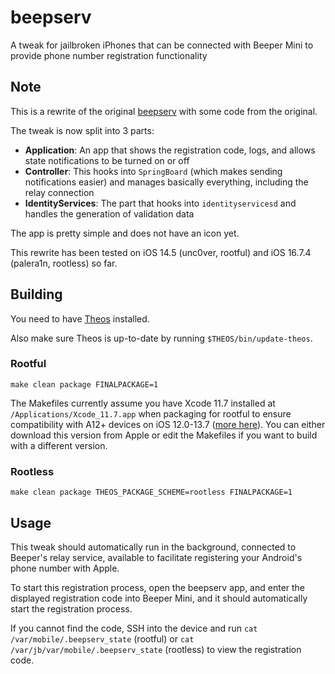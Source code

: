 # beepserv
A tweak for jailbroken iPhones that can be connected with Beeper Mini to provide phone number registration functionality

## Note
This is a rewrite of the original [beepserv](https://github.com/beeper/phone-registration-provider) with some code from the original.

The tweak is now split into 3 parts:
- **Application**: An app that shows the registration code, logs, and allows state notifications to be turned on or off
- **Controller**: This hooks into `SpringBoard` (which makes sending notifications easier) and manages basically everything, including the relay connection
- **IdentityServices**: The part that hooks into `identityservicesd` and handles the generation of validation data

The app is pretty simple and does not have an icon yet.

This rewrite has been tested on iOS 14.5 (unc0ver, rootful) and iOS 16.7.4 (palera1n, rootless) so far.

## Building
You need to have [Theos](https://theos.dev/docs/installation) installed.

Also make sure Theos is up-to-date by running `$THEOS/bin/update-theos`.

### Rootful
`make clean package FINALPACKAGE=1`

The Makefiles currently assume you have Xcode 11.7 installed at `/Applications/Xcode_11.7.app` when packaging for rootful to ensure compatibility with A12+ devices on iOS 12.0-13.7 ([more here](https://theos.dev/docs/arm64e-deployment)). You can either download this version from Apple or edit the Makefiles if you want to build with a different version.

### Rootless
`make clean package THEOS_PACKAGE_SCHEME=rootless FINALPACKAGE=1`

## Usage
This tweak should automatically run in the background, connected to Beeper's relay service, available to facilitate registering your Android's phone number with Apple.

To start this registration process, open the beepserv app, and enter the displayed registration code into Beeper Mini, and it should automatically start the registration process.

If you cannot find the code, SSH into the device and run `cat /var/mobile/.beepserv_state` (rootful) or `cat /var/jb/var/mobile/.beepserv_state` (rootless) to view the registration code.